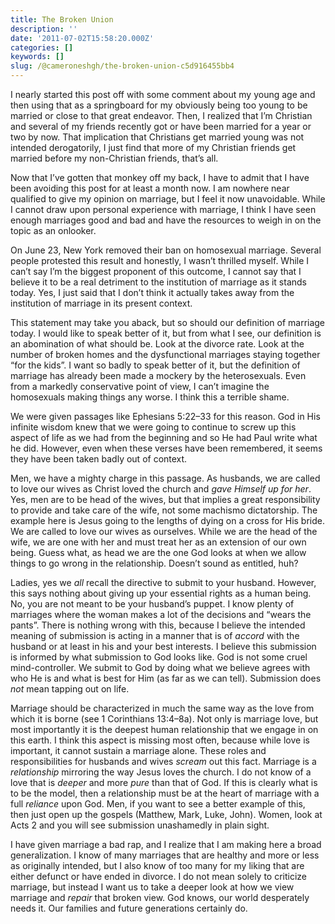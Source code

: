 ```yaml
---
title: The Broken Union
description: ''
date: '2011-07-02T15:58:20.000Z'
categories: []
keywords: []
slug: /@cameroneshgh/the-broken-union-c5d916455bb4
---
```


I nearly started this post off with some comment about my young age and then using that as a springboard for my obviously being too young to be married or close to that great endeavor. Then, I realized that I’m Christian and several of my friends recently got or have been married for a year or two by now. That implication that Christians get married young was not intended derogatorily, I just find that more of my Christian friends get married before my non-Christian friends, that’s all.

Now that I’ve gotten that monkey off my back, I have to admit that I have been avoiding this post for at least a month now. I am nowhere near qualified to give my opinion on marriage, but I feel it now unavoidable. While I cannot draw upon personal experience with marriage, I think I have seen enough marriages good and bad and have the resources to weigh in on the topic as an onlooker.

On June 23, New York removed their ban on homosexual marriage. Several people protested this result and honestly, I wasn’t thrilled myself. While I can’t say I’m the biggest proponent of this outcome, I cannot say that I believe it to be a real detriment to the institution of marriage as it stands today. Yes, I just said that I don’t think it actually takes away from the institution of marriage in its present context.

This statement may take you aback, but so should our definition of marriage today. I would like to speak better of it, but from what I see, our definition is an abomination of what should be. Look at the divorce rate. Look at the number of broken homes and the dysfunctional marriages staying together “for the kids”. I want so badly to speak better of it, but the definition of marriage has already been made a mockery by the heterosexuals. Even from a markedly conservative point of view, I can’t imagine the homosexuals making things any worse. I think this a terrible shame.

We were given passages like Ephesians 5:22–33 for this reason. God in His infinite wisdom knew that we were going to continue to screw up this aspect of life as we had from the beginning and so He had Paul write what he did. However, even when these verses have been remembered, it seems they have been taken badly out of context.

Men, we have a mighty charge in this passage. As husbands, we are called to love our wives as Christ loved the church and _gave Himself up for her_. Yes, men are to be head of the wives, but that implies a great responsibility to provide and take care of the wife, not some machismo dictatorship. The example here is Jesus going to the lengths of dying on a cross for His bride. We are called to love our wives as ourselves. While we are the head of the wife, we are one with her and must treat her as an extension of our own being. Guess what, as head we are the one God looks at when we allow things to go wrong in the relationship. Doesn’t sound as entitled, huh?

Ladies, yes we _all_ recall the directive to submit to your husband. However, this says nothing about giving up your essential rights as a human being. No, you are not meant to be your husband’s puppet. I know plenty of marriages where the woman makes a lot of the decisions and “wears the pants”. There is nothing wrong with this, because I believe the intended meaning of submission is acting in a manner that is of _accord_ with the husband or at least in his and your best interests. I believe this submission is informed by what submission to God looks like. God is not some cruel mind-controller. We submit to God by doing what we believe agrees with who He is and what is best for Him (as far as we can tell). Submission does _not_ mean tapping out on life.

Marriage should be characterized in much the same way as the love from which it is borne (see 1 Corinthians 13:4–8a). Not only is marriage love, but most importantly it is the deepest human relationship that we engage in on this earth. I think this aspect is missing most often, because while love is important, it cannot sustain a marriage alone. These roles and responsibilities for husbands and wives _scream_ out this fact. Marriage is a _relationship_ mirroring the way Jesus loves the church. I do not know of a love that is _deeper_ and more _pure_ than that of God. If this is clearly what is to be the model, then a relationship must be at the heart of marriage with a full _reliance_ upon God. Men, if you want to see a better example of this, then just open up the gospels (Matthew, Mark, Luke, John). Women, look at Acts 2 and you will see submission unashamedly in plain sight.

I have given marriage a bad rap, and I realize that I am making here a broad generalization. I know of many marriages that are healthy and more or less as originally intended, but I also know of too many for my liking that are either defunct or have ended in divorce. I do not mean solely to criticize marriage, but instead I want us to take a deeper look at how we view marriage and _repair_ that broken view. God knows, our world desperately needs it. Our families and future generations certainly do.